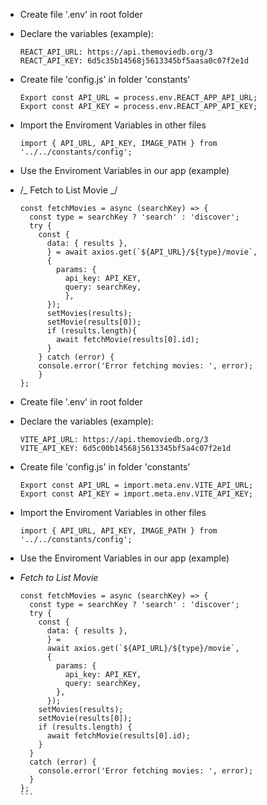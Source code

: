 <!-- ? Create React App  -->

- Create file '.env' in root folder
- Declare the variables (example):
  ```
  REACT_API_URL: https://api.themoviedb.org/3
  REACT_API_KEY: 6d5c35b14568j5613345bf5aasa0c07f2e1d
  ```

- Create file 'config.js' in folder 'constants'
  ```
  Export const API_URL = process.env.REACT_APP_API_URL;
  Export const API_KEY = process.env.REACT_APP_API_KEY;
  ```
- Import the Enviroment Variables in other files

  `import { API_URL, API_KEY, IMAGE_PATH } from '../../constants/config';`

- Use the Enviroment Variables in our app (example)

- /_ Fetch to List Movie _/

  ```
  const fetchMovies = async (searchKey) => {
    const type = searchKey ? 'search' : 'discover';
    try {
      const {
        data: { results },
        } = await axios.get(`${API_URL}/${type}/movie`,
        {
          params: {
            api_key: API_KEY,
            query: searchKey,
            },
        });
        setMovies(results);
        setMovie(results[0]);
        if (results.length){
          await fetchMovie(results[0].id);
        }
      } catch (error) {
      console.error('Error fetching movies: ', error);
      }
  };
  ```

<!-- ? Vite App -->

- Create file '.env' in root folder
- Declare the variables (example):
  ```
  VITE_API_URL: https://api.themoviedb.org/3
  VITE_API_KEY: 6d5c00b14568j5613345bf5a4c07f2e1d
  ```
- Create file 'config.js' in folder 'constants'
  ```
  Export const API_URL = import.meta.env.VITE_API_URL;
  Export const API_KEY = import.meta.env.VITE_API_KEY;
  ```
- Import the Enviroment Variables in other files

  `import { API_URL, API_KEY, IMAGE_PATH } from '../../constants/config';`

- Use the Enviroment Variables in our app (example)

- _Fetch to List Movie_

  ````
  const fetchMovies = async (searchKey) => {
    const type = searchKey ? 'search' : 'discover';
    try {
      const {
        data: { results },
        } = 
        await axios.get(`${API_URL}/${type}/movie`, 
        {
          params: {
            api_key: API_KEY,
            query: searchKey,
          },
        });
      setMovies(results);
      setMovie(results[0]);
      if (results.length) {
        await fetchMovie(results[0].id);
      }
    } 
    catch (error) {
      console.error('Error fetching movies: ', error);
    }
  };
  ```

<!-- ? Without VITE => Same way as REACT APP -->
